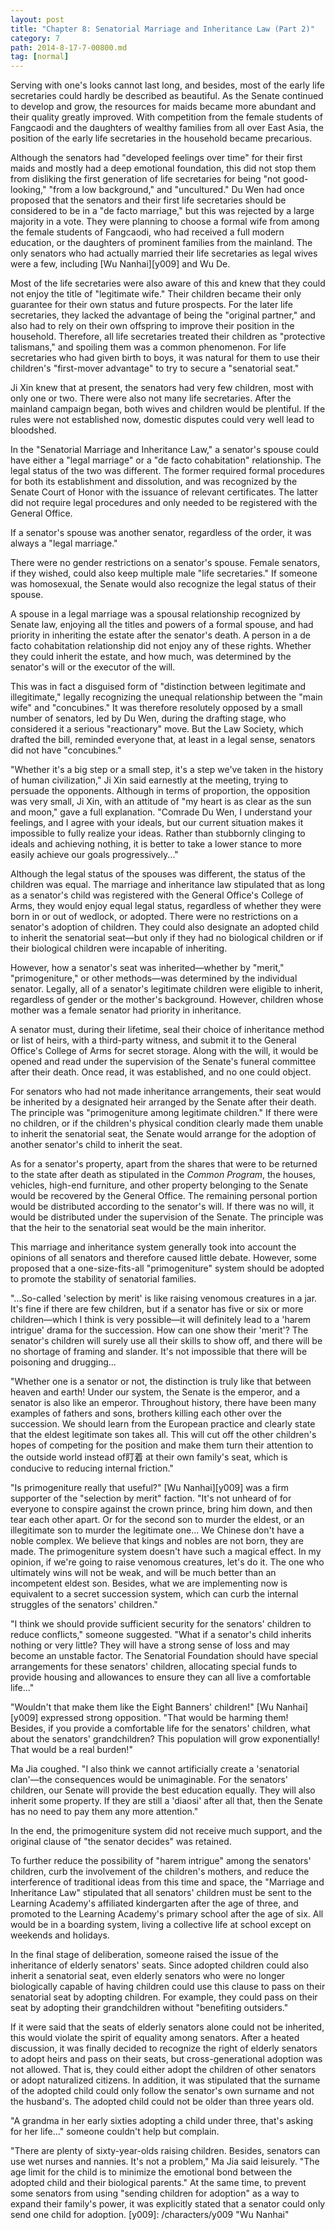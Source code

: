 ```yaml
---
layout: post
title: "Chapter 8: Senatorial Marriage and Inheritance Law (Part 2)"
category: 7
path: 2014-8-17-7-00800.md
tag: [normal]
---
```


Serving with one's looks cannot last long, and besides, most of the early life secretaries could hardly be described as beautiful. As the Senate continued to develop and grow, the resources for maids became more abundant and their quality greatly improved. With competition from the female students of Fangcaodi and the daughters of wealthy families from all over East Asia, the position of the early life secretaries in the household became precarious.

Although the senators had "developed feelings over time" for their first maids and mostly had a deep emotional foundation, this did not stop them from disliking the first generation of life secretaries for being "not good-looking," "from a low background," and "uncultured." Du Wen had once proposed that the senators and their first life secretaries should be considered to be in a "de facto marriage," but this was rejected by a large majority in a vote. They were planning to choose a formal wife from among the female students of Fangcaodi, who had received a full modern education, or the daughters of prominent families from the mainland. The only senators who had actually married their life secretaries as legal wives were a few, including [Wu Nanhai][y009] and Wu De.

Most of the life secretaries were also aware of this and knew that they could not enjoy the title of "legitimate wife." Their children became their only guarantee for their own status and future prospects. For the later life secretaries, they lacked the advantage of being the "original partner," and also had to rely on their own offspring to improve their position in the household. Therefore, all life secretaries treated their children as "protective talismans," and spoiling them was a common phenomenon. For life secretaries who had given birth to boys, it was natural for them to use their children's "first-mover advantage" to try to secure a "senatorial seat."

Ji Xin knew that at present, the senators had very few children, most with only one or two. There were also not many life secretaries. After the mainland campaign began, both wives and children would be plentiful. If the rules were not established now, domestic disputes could very well lead to bloodshed.

In the "Senatorial Marriage and Inheritance Law," a senator's spouse could have either a "legal marriage" or a "de facto cohabitation" relationship. The legal status of the two was different. The former required formal procedures for both its establishment and dissolution, and was recognized by the Senate Court of Honor with the issuance of relevant certificates. The latter did not require legal procedures and only needed to be registered with the General Office.

If a senator's spouse was another senator, regardless of the order, it was always a "legal marriage."

There were no gender restrictions on a senator's spouse. Female senators, if they wished, could also keep multiple male "life secretaries." If someone was homosexual, the Senate would also recognize the legal status of their spouse.

A spouse in a legal marriage was a spousal relationship recognized by Senate law, enjoying all the titles and powers of a formal spouse, and had priority in inheriting the estate after the senator's death. A person in a de facto cohabitation relationship did not enjoy any of these rights. Whether they could inherit the estate, and how much, was determined by the senator's will or the executor of the will.

This was in fact a disguised form of "distinction between legitimate and illegitimate," legally recognizing the unequal relationship between the "main wife" and "concubines." It was therefore resolutely opposed by a small number of senators, led by Du Wen, during the drafting stage, who considered it a serious "reactionary" move. But the Law Society, which drafted the bill, reminded everyone that, at least in a legal sense, senators did not have "concubines."

"Whether it's a big step or a small step, it's a step we've taken in the history of human civilization," Ji Xin said earnestly at the meeting, trying to persuade the opponents. Although in terms of proportion, the opposition was very small, Ji Xin, with an attitude of "my heart is as clear as the sun and moon," gave a full explanation. "Comrade Du Wen, I understand your feelings, and I agree with your ideals, but our current situation makes it impossible to fully realize your ideas. Rather than stubbornly clinging to ideals and achieving nothing, it is better to take a lower stance to more easily achieve our goals progressively..."

Although the legal status of the spouses was different, the status of the children was equal. The marriage and inheritance law stipulated that as long as a senator's child was registered with the General Office's College of Arms, they would enjoy equal legal status, regardless of whether they were born in or out of wedlock, or adopted. There were no restrictions on a senator's adoption of children. They could also designate an adopted child to inherit the senatorial seat—but only if they had no biological children or if their biological children were incapable of inheriting.

However, how a senator's seat was inherited—whether by "merit," "primogeniture," or other methods—was determined by the individual senator. Legally, all of a senator's legitimate children were eligible to inherit, regardless of gender or the mother's background. However, children whose mother was a female senator had priority in inheritance.

A senator must, during their lifetime, seal their choice of inheritance method or list of heirs, with a third-party witness, and submit it to the General Office's College of Arms for secret storage. Along with the will, it would be opened and read under the supervision of the Senate's funeral committee after their death. Once read, it was established, and no one could object.

For senators who had not made inheritance arrangements, their seat would be inherited by a designated heir arranged by the Senate after their death. The principle was "primogeniture among legitimate children." If there were no children, or if the children's physical condition clearly made them unable to inherit the senatorial seat, the Senate would arrange for the adoption of another senator's child to inherit the seat.

As for a senator's property, apart from the shares that were to be returned to the state after death as stipulated in the *Common Program*, the houses, vehicles, high-end furniture, and other property belonging to the Senate would be recovered by the General Office. The remaining personal portion would be distributed according to the senator's will. If there was no will, it would be distributed under the supervision of the Senate. The principle was that the heir to the senatorial seat would be the main inheritor.

This marriage and inheritance system generally took into account the opinions of all senators and therefore caused little debate. However, some proposed that a one-size-fits-all "primogeniture" system should be adopted to promote the stability of senatorial families.

"...So-called 'selection by merit' is like raising venomous creatures in a jar. It's fine if there are few children, but if a senator has five or six or more children—which I think is very possible—it will definitely lead to a 'harem intrigue' drama for the succession. How can one show their 'merit'? The senator's children will surely use all their skills to show off, and there will be no shortage of framing and slander. It's not impossible that there will be poisoning and drugging...

"Whether one is a senator or not, the distinction is truly like that between heaven and earth! Under our system, the Senate is the emperor, and a senator is also like an emperor. Throughout history, there have been many examples of fathers and sons, brothers killing each other over the succession. We should learn from the European practice and clearly state that the eldest legitimate son takes all. This will cut off the other children's hopes of competing for the position and make them turn their attention to the outside world instead of盯着 at their own family's seat, which is conducive to reducing internal friction."

"Is primogeniture really that useful?" [Wu Nanhai][y009] was a firm supporter of the "selection by merit" faction. "It's not unheard of for everyone to conspire against the crown prince, bring him down, and then tear each other apart. Or for the second son to murder the eldest, or an illegitimate son to murder the legitimate one... We Chinese don't have a noble complex. We believe that kings and nobles are not born, they are made. The primogeniture system doesn't have such a magical effect. In my opinion, if we're going to raise venomous creatures, let's do it. The one who ultimately wins will not be weak, and will be much better than an incompetent eldest son. Besides, what we are implementing now is equivalent to a secret succession system, which can curb the internal struggles of the senators' children."

"I think we should provide sufficient security for the senators' children to reduce conflicts," someone suggested. "What if a senator's child inherits nothing or very little? They will have a strong sense of loss and may become an unstable factor. The Senatorial Foundation should have special arrangements for these senators' children, allocating special funds to provide housing and allowances to ensure they can all live a comfortable life..."

"Wouldn't that make them like the Eight Banners' children!" [Wu Nanhai][y009] expressed strong opposition. "That would be harming them! Besides, if you provide a comfortable life for the senators' children, what about the senators' grandchildren? This population will grow exponentially! That would be a real burden!"

Ma Jia coughed. "I also think we cannot artificially create a 'senatorial clan'—the consequences would be unimaginable. For the senators' children, our Senate will provide the best education equally. They will also inherit some property. If they are still a 'diaosi' after all that, then the Senate has no need to pay them any more attention."

In the end, the primogeniture system did not receive much support, and the original clause of "the senator decides" was retained.

To further reduce the possibility of "harem intrigue" among the senators' children, curb the involvement of the children's mothers, and reduce the interference of traditional ideas from this time and space, the "Marriage and Inheritance Law" stipulated that all senators' children must be sent to the Learning Academy's affiliated kindergarten after the age of three, and promoted to the Learning Academy's primary school after the age of six. All would be in a boarding system, living a collective life at school except on weekends and holidays.

In the final stage of deliberation, someone raised the issue of the inheritance of elderly senators' seats. Since adopted children could also inherit a senatorial seat, even elderly senators who were no longer biologically capable of having children could use this clause to pass on their senatorial seat by adopting children. For example, they could pass on their seat by adopting their grandchildren without "benefiting outsiders."

If it were said that the seats of elderly senators alone could not be inherited, this would violate the spirit of equality among senators. After a heated discussion, it was finally decided to recognize the right of elderly senators to adopt heirs and pass on their seats, but cross-generational adoption was not allowed. That is, they could either adopt the children of other senators or adopt naturalized citizens. In addition, it was stipulated that the surname of the adopted child could only follow the senator's own surname and not the husband's. The adopted child could not be older than three years old.

"A grandma in her early sixties adopting a child under three, that's asking for her life..." someone couldn't help but complain.

"There are plenty of sixty-year-olds raising children. Besides, senators can use wet nurses and nannies. It's not a problem," Ma Jia said leisurely. "The age limit for the child is to minimize the emotional bond between the adopted child and their biological parents." At the same time, to prevent some senators from using "sending children for adoption" as a way to expand their family's power, it was explicitly stated that a senator could only send one child for adoption.
[y009]: /characters/y009 "Wu Nanhai"